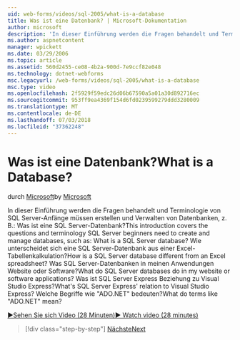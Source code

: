 ```yaml
---
uid: web-forms/videos/sql-2005/what-is-a-database
title: Was ist eine Datenbank? | Microsoft-Dokumentation
author: microsoft
description: 'In dieser Einführung werden die Fragen behandelt und Terminologie von SQL Server-Anfänge müssen erstellen und Verwalten von Datenbanken, z. B.: Was ist eine SQL Server-Datenbank? Wie...'
ms.author: aspnetcontent
manager: wpickett
ms.date: 03/29/2006
ms.topic: article
ms.assetid: 560d2455-ce08-4b2a-900d-7e9ccf82e048
ms.technology: dotnet-webforms
msc.legacyurl: /web-forms/videos/sql-2005/what-is-a-database
msc.type: video
ms.openlocfilehash: 2f5929f59edc26d06b67590a5a01a30d892716ec
ms.sourcegitcommit: 953ff9ea4369f154d6fd0239599279ddd3280009
ms.translationtype: MT
ms.contentlocale: de-DE
ms.lasthandoff: 07/03/2018
ms.locfileid: "37362248"
---
```

<a name="what-is-a-database"></a><span data-ttu-id="c93fb-105">Was ist eine Datenbank?</span><span class="sxs-lookup"><span data-stu-id="c93fb-105">What is a Database?</span></span>
====================
<span data-ttu-id="c93fb-106">durch [Microsoft](https://github.com/microsoft)</span><span class="sxs-lookup"><span data-stu-id="c93fb-106">by [Microsoft](https://github.com/microsoft)</span></span>

<span data-ttu-id="c93fb-107">In dieser Einführung werden die Fragen behandelt und Terminologie von SQL Server-Anfänge müssen erstellen und Verwalten von Datenbanken, z. B.: Was ist eine SQL Server-Datenbank?</span><span class="sxs-lookup"><span data-stu-id="c93fb-107">This introduction covers the questions and terminology SQL Server beginners need to create and manage databases, such as: What is a SQL Server database?</span></span> <span data-ttu-id="c93fb-108">Wie unterscheidet sich eine SQL Server-Datenbank aus einer Excel-Tabellenkalkulation?</span><span class="sxs-lookup"><span data-stu-id="c93fb-108">How is a SQL Server database different from an Excel spreadsheet?</span></span> <span data-ttu-id="c93fb-109">Was SQL Server-Datenbanken in meinen Anwendungen Website oder Software?</span><span class="sxs-lookup"><span data-stu-id="c93fb-109">What do SQL Server databases do in my website or software applications?</span></span> <span data-ttu-id="c93fb-110">Was ist SQL Server Express Beziehung zu Visual Studio Express?</span><span class="sxs-lookup"><span data-stu-id="c93fb-110">What's SQL Server Express' relation to Visual Studio Express?</span></span> <span data-ttu-id="c93fb-111">Welche Begriffe wie "ADO.NET" bedeuten?</span><span class="sxs-lookup"><span data-stu-id="c93fb-111">What do terms like "ADO.NET" mean?</span></span>

[<span data-ttu-id="c93fb-112">&#9654;Sehen Sie sich Video (28 Minuten)</span><span class="sxs-lookup"><span data-stu-id="c93fb-112">&#9654; Watch video (28 minutes)</span></span>](https://channel9.msdn.com/Blogs/ASP-NET-Site-Videos/what-is-a-database)

> [!div class="step-by-step"]
> [<span data-ttu-id="c93fb-113">Nächste</span><span class="sxs-lookup"><span data-stu-id="c93fb-113">Next</span></span>](understanding-database-tables-and-records.md)
